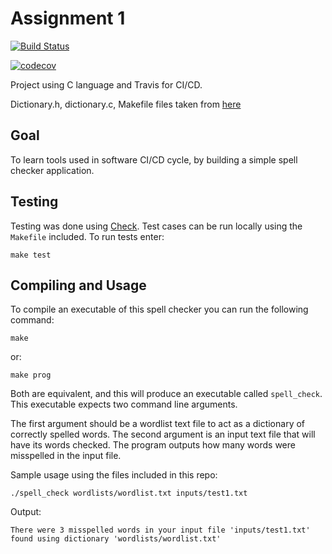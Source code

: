 # Assignment 1

[![Build Status](https://travis-ci.com/kratel/nyu_appsec.svg?token=9hqx4ysaqwyc5JJXpgtm&branch=master)](https://travis-ci.com/kratel/nyu_appsec)

[![codecov](https://codecov.io/gh/kratel/nyu_appsec/branch/master/graph/badge.svg?token=NKjVKkhy2N)](https://codecov.io/gh/kratel/nyu_appsec)

Project using C language and Travis for CI/CD.

Dictionary.h, dictionary.c, Makefile files taken from [here](https://github.com/kcg295/AppSecAssignment1)

## Goal

To learn tools used in software CI/CD cycle, by building a simple spell checker application.

## Testing

Testing was done using [Check](https://libcheck.github.io/check/).
Test cases can be run locally using the `Makefile` included.
To run tests enter:

```shell
make test
```

## Compiling and Usage

To compile an executable of this spell checker you can run the following command:

```shell
make
```

or:

```shell
make prog
```

Both are equivalent, and this will produce an executable called `spell_check`. This executable expects two command line arguments.

The first argument should be a wordlist text file to act as a dictionary of correctly spelled words. The second argument is an input text file that will have its words checked. The program outputs how many words were misspelled in the input file.

Sample usage using the files included in this repo:

```shell
./spell_check wordlists/wordlist.txt inputs/test1.txt
```

Output:
```text
There were 3 misspelled words in your input file 'inputs/test1.txt' found using dictionary 'wordlists/wordlist.txt'
```
